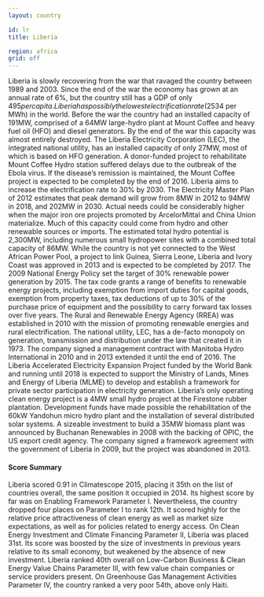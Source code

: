 ```yaml
---
layout: country

id: lr
title: Liberia

region: africa
grid: off
---
```

Liberia is slowly recovering from the war that ravaged the country between 1989 and 2003. Since the end of the war the economy has grown at an annual rate of 6%, but the country still has a GDP of only $495 per capita. Liberia has possibly the lowest electrification rate (2%) and the highest energy tariffs ($534 per MWh) in the world.
Before the war the country had an installed capacity of 191MW, comprised of a 64MW large-hydro plant at Mount Coffee and heavy fuel oil (HFO) and diesel generators. By the end of the war this capacity was almost entirely destroyed. The Liberia Electricity Corporation (LEC), the integrated national utility, has an installed capacity of only 27MW, most of which is based on HFO generation. A donor-funded project to rehabilitate Mount Coffee Hydro station suffered delays due to the outbreak of the Ebola virus. If the disease’s remission is maintained, the Mount Coffee project is expected to be completed by the end of 2016.
Liberia aims to increase the electrification rate to 30% by 2030. The Electricity Master Plan of 2012 estimates that peak demand will grow from 8MW in 2012 to 94MW in 2018, and 202MW in 2030. Actual needs could be considerably higher when the major iron ore projects promoted by ArcelorMittal and China Union materialize. Much of this capacity could come from hydro and other renewable sources or imports. The estimated total hydro potential is 2,300MW, including numerous small hydropower sites with a combined total capacity of 86MW. While the country is not yet connected to the West African Power Pool, a project to link Guinea, Sierra Leone, Liberia and Ivory Coast was approved in 2013 and is expected to be completed by 2017.
The 2009 National Energy Policy set the target of 30% renewable power generation by 2015. The tax code grants a range of benefits to renewable energy projects, including exemption from import duties for capital goods, exemption from property taxes, tax deductions of up to 30% of the purchase price of equipment and the possibility to carry forward tax losses over five years. The Rural and Renewable Energy Agency (RREA) was established in 2010 with the mission of promoting renewable energies and rural electrification. 
The national utility, LEC, has a de-facto monopoly on generation, transmission and distribution under the law that created it in 1973. The company signed a management contract with Manitoba Hydro International in 2010 and in 2013 extended it until the end of 2016. The Liberia Accelerated Electricity Expansion Project funded by the World Bank and running until 2018 is expected to support the Ministry of Lands, Mines and Energy of Liberia (MLME) to develop and establish a framework for private sector participation in electricity generation.
Liberia’s only operating clean energy project is a 4MW small hydro project at the Firestone rubber plantation. Development funds have made possible the rehabilitation of the 60kW Yandohun micro hydro plant and the installation of several distributed solar systems. A sizeable investment to build a 35MW biomass plant was announced by Buchanan Renewables in 2008 with the backing of OPIC, the US export credit agency. The company signed a framework agreement with the government of Liberia in 2009, but the project was abandoned in 2013.

#### Score Summary

Liberia scored 0.91 in Climatescope 2015, placing it 35th on the list of countries overall, the same position it occupied in 2014. Its highest score by far was on Enabling Framework Parameter I. 
Nevertheless, the country dropped four places on Parameter I to rank 12th. It scored highly for the relative price attractiveness of clean energy as well as market size expectations, as well as for policies related to energy access. 
On Clean Energy Investment and Climate Financing Parameter II, Liberia was placed 31st. Its score was boosted by the size of investments in previous years relative to its small economy, but weakened by the absence of new investment.
Liberia ranked 40th overall on Low-Carbon Business & Clean Energy Value Chains Parameter III, with few value chain companies or service providers present. 
On Greenhouse Gas Management Activities Parameter IV, the country ranked a very poor 54th, above only Haiti. 
